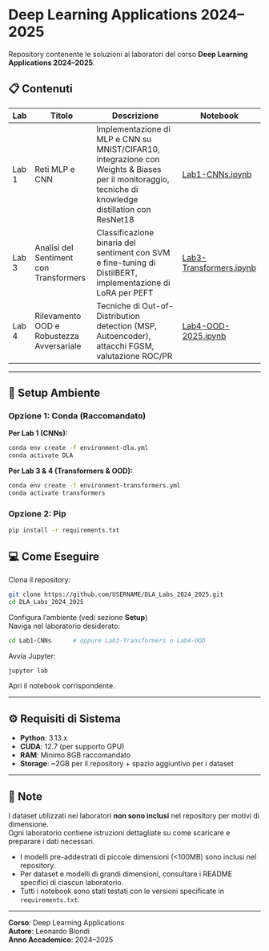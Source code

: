 # Deep Learning Applications 2024–2025
Repository contenente le soluzioni ai laboratori del corso **Deep Learning Applications 2024–2025**.

## 📋 Contenuti

| Lab   | Titolo                                 | Descrizione                                                                                                                                            | Notebook                                                       |
|--------|----------------------------------------|--------------------------------------------------------------------------------------------------------------------------------------------------------|----------------------------------------------------------------|
| Lab 1 | Reti MLP e CNN         | Implementazione di MLP e CNN su MNIST/CIFAR10, integrazione con Weights & Biases per il monitoraggio, tecniche di knowledge distillation con ResNet18 | [Lab1-CNNs.ipynb](Lab1-CNNs/Lab1-CNNs.ipynb)                   |
| Lab 3 | Analisi del Sentiment con Transformers | Classificazione binaria del sentiment con SVM e fine-tuning di DistilBERT, implementazione di LoRA per PEFT                                           | [Lab3-Transformers.ipynb](Lab3-Transformers/Lab3-Transformers.ipynb) |
| Lab 4 | Rilevamento OOD e Robustezza Avversariale | Tecniche di Out-of-Distribution detection (MSP, Autoencoder), attacchi FGSM, valutazione ROC/PR                                                       | [Lab4-OOD-2025.ipynb](Lab4-OOD/Lab4_OOD_2025.ipynb)            |

---

## 🚀 Setup Ambiente

### Opzione 1: Conda (Raccomandato)

**Per Lab 1 (CNNs):**

```bash
conda env create -f environment-dla.yml
conda activate DLA
```

**Per Lab 3 & 4 (Transformers & OOD):**

```bash
conda env create -f environment-transformers.yml
conda activate transformers
```

### Opzione 2: Pip

```bash
pip install -r requirements.txt
```

## 💻 Come Eseguire

Clona il repository:

```bash
git clone https://github.com/USERNAME/DLA_Labs_2024_2025.git
cd DLA_Labs_2024_2025
```

Configura l’ambiente (vedi sezione **Setup**)  
Naviga nel laboratorio desiderato:

```bash
cd Lab1-CNNs      # oppure Lab3-Transformers o Lab4-OOD
```

Avvia Jupyter:

```bash
jupyter lab
```

Apri il notebook corrispondente.

---

## ⚙️ Requisiti di Sistema

- **Python**: 3.13.x  
- **CUDA**: 12.7 (per supporto GPU)  
- **RAM**: Minimo 8GB raccomandato  
- **Storage**: ~2GB per il repository + spazio aggiuntivo per i dataset

---

## 📝 Note

I dataset utilizzati nei laboratori **non sono inclusi** nel repository per motivi di dimensione.  
Ogni laboratorio contiene istruzioni dettagliate su come scaricare e preparare i dati necessari.

- I modelli pre-addestrati di piccole dimensioni (<100MB) sono inclusi nel repository.
- Per dataset e modelli di grandi dimensioni, consultare i README specifici di ciascun laboratorio.
- Tutti i notebook sono stati testati con le versioni specificate in `requirements.txt`.

---

**Corso**: Deep Learning Applications  
**Autore**: Leonardo Biondi  
**Anno Accademico**: 2024–2025